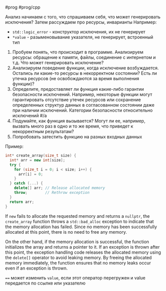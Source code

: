 #prog #prog/cpp

Анализ начинаем с того, что спрашиваем себя, что может генерировать исключения?
Затем рассуждаем про ресурсы, инварианты
Например:
- `std::logic_error` - конструктор исключения, их не генерирует
- `*value` - разыменовывание указателя, не генерирует, встроенный тип

1) Пробуем понять, что происходит в программе. Анализируем ресурсы: обращение к памяти, файлы, соединение с интернетом и т.д. Что может генерировать исключение?
2) Анализируем поведение функции, когда исключение возбуждается. Остались ли какие-то ресурсы в некорректном состоянии? Есть ли утечка ресурсов (не освобождаются за время выполнения функции)?
3) Определите, предоставляет ли функция какие-либо гарантии безопасности исключений. Например, некоторые функции могут гарантировать отсутствие утечек ресурсов или сохранение определенных структур данных в согласованном состоянии даже при наличии исключений. Категории безопасности относительно исключений  #/a
4) Подумайте, как функция вызывается? Могут ли ее, например, вызвать много раз в одно и то же время, что приведет к некорректным результатам?
5) Попробовать затестить функцию на разных входных данных

Пример:

```c++
int* create_array(size_t size) {
  int* arr = new int[size];
  try {
    for (size_t i = 0; i < size; i++) {
      arr[i] = 0;
    }
  } catch (...) {
    delete[] arr; // Release allocated memory
    throw;        // Rethrow exception
  }
  return arr;
}
```

If `new` fails to allocate the requested memory and returns a `nullptr`, the `create_array` function throws a `std::bad_alloc` exception to indicate that the memory allocation has failed. Since no memory has been successfully allocated at this point, there is no need to free any memory.

On the other hand, if the memory allocation is successful, the function initializes the array and returns a pointer to it. If an exception is thrown after this point, the exception handling code releases the allocated memory using the `delete[]` operator to avoid leaking memory. By freeing the allocated memory immediately, the function ensures that no memory leaks occur even if an exception is thrown.

`==` может изменить `value`, если этот оператор перегружен и value передается по ссылке или указателю